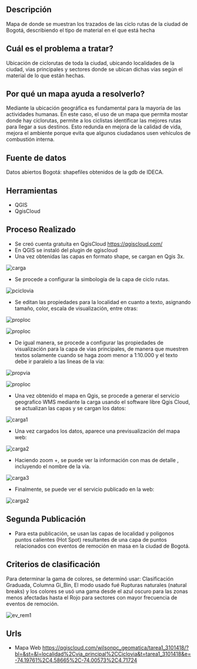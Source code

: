 ## Descripción

Mapa de donde se muestran los trazados de las ciclo rutas de la ciudad de Bogotá, describiendo el tipo de material en el que está hecha

##  Cuál es el problema a tratar?

Ubicación de ciclorutas de toda la ciudad, ubicando localidades de la ciudad, vias principales y sectores donde se ubican dichas vías según el material de lo que están hechas. 

##  Por qué un mapa ayuda a resolverlo?

Mediante la ubicación geográfica es fundamental para la mayoría de las actividades humanas. En este caso, el uso de un mapa que permita mostar donde hay ciclorutas, permite a los ciclistas identificar las mejores rutas para llegar a sus destinos. Esto redunda en mejora de la calidad de vida, mejora el ambiente porque evita que algunos ciudadanos usen vehículos de combustión interna.

## Fuente de datos

Datos abiertos Bogotá: shapefiles obtenidos de la gdb de IDECA.

##  Herramientas
- QGIS
- QgisCloud

##  Proceso Realizado

- Se creó cuenta gratuita en QgisCloud https://qgiscloud.com/
- En QGIS se instaló del plugin de qgiscloud
- Una vez obtenidas las capas en formato shape, se cargan en Qgis 3x.

![carga](images/carga_shapes.jpg)

- Se procede a configurar la simbología de la capa de ciclo rutas.

![pciclovia](images/prop_cvia_simbol.jpg)

- Se editan las propiedades para la localidad en cuanto a texto, asignando tamaño, color, escala de visualización, entre otras:

![proploc](images/prop_localidad_etiq_texto.jpg)

![proploc](images/prop_localidad_etiqueta.jpg)


- De igual manera, se procede a configurar las propiedades de visualización para la capa de vias principales, de manera que muestren textos solamente cuando se haga zoom menor a 1:10.000 y el texto debe ir paralelo a las lineas de la via:

![propvia](images/prop_viaprin_etiq_rep.jpg)

![proploc](images/prop_viaprin_etiqueta.jpg)

- Una vez obtenido el mapa en Qgis, se procede a generar el servicio geografico WMS mediante la carga usando el software libre Qgis Cloud, se actualizan las capas y se cargan los datos:

![carga1](images/qgis_cloud_carga.jpg)

- Una vez cargados los datos, aparece una previsualización del mapa web:

![carga2](images/qgis_cloudmapa.jpg)

- Haciendo zoom +, se puede ver la información con mas de detalle , incluyendo el nombre de la vía.

![carga3](images/qgiscloud_pub_zoom.jpg)

- Finalmente, se puede ver el servicio publicado en la web:

![carga2](images/qgiscloud_publicado.jpg)

## Segunda Publicación
- Para esta publicación, se usan las capas de localidad y poligonos puntos calientes (Hot Spot) resultantes de una capa de puntos relacionados con eventos de remoción en masa en la ciudad de Bogotá.

## Criterios de clasificación

Para determinar la gama de colores, se determinó usar: Clasificación Graduada, Columna Gi_Bin, El modo usado fué Rupturas naturales (natural breaks) y los colores se usó una gama desde el azul oscuro para las zonas menos afectadas hasta el Rojo para sectores con mayor frecuencia de eventos de remoción.

![ev_rem1](images/hotspot_rem_simbol.jpg)


##  Urls

- Mapa Web 
https://qgiscloud.com/wilsonpc_geomatica/tarea1_3101418/?bl=&st=&l=localidad%2Cvia_principal%2CCiclovia&t=tarea1_3101418&e=-74.19761%2C4.58665%2C-74.00573%2C4.71724


